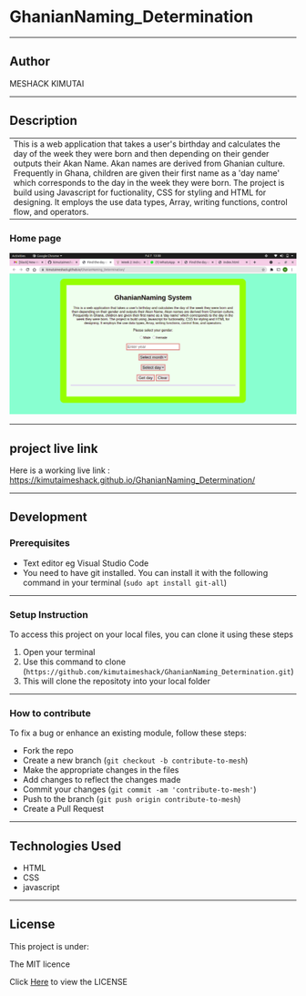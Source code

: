 # GhanianNaming_Determination
*********
## Author
MESHACK KIMUTAI
*********
## Description

<table>
<tr>
<td>
  This is a web application that takes a user's birthday and calculates the day of the week they were born and then depending on their gender outputs their Akan Name. Akan names are derived from Ghanian culture. Frequently in Ghana, children are given their first name as a 'day name' which corresponds to the day in the week they were born. The project is build using Javascript for fuctionality, CSS for styling and HTML for designing. It employs the use data types, Array, writing functions, control flow, and operators.
</td>
</tr>
</table>

### Home page
![alt text](https://github.com/kimutaimeshack/GhanianNaming_Determination/blob/main/img/ghananian.png)
*********
## project live link
Here is a working live link : https://kimutaimeshack.github.io/GhanianNaming_Determination/

*********
## Development
### Prerequisites
* Text editor eg Visual Studio Code
* You need to have git installed. You can install it with the following command in your terminal
(`sudo apt install git-all`)
*********
### Setup Instruction
To access this project on your local files, you can clone it using these steps
1. Open your terminal 
2. Use this command to clone (`https://github.com/kimutaimeshack/GhanianNaming_Determination.git`)
3. This will clone the repositoty into your local folder
*********
### How to contribute

To fix a bug or enhance an existing module, follow these steps:

- Fork the repo
- Create a new branch (`git checkout -b contribute-to-mesh`)
- Make the appropriate changes in the files
- Add changes to reflect the changes made
- Commit your changes (`git commit -am 'contribute-to-mesh'`)
- Push to the branch (`git push origin contribute-to-mesh`)
- Create a Pull Request 

*********
## Technologies Used
* HTML
* CSS
* javascript
*********
## License
This project is under: 

The MIT licence

Click  [Here](https://github.com/kimutaimeshack/GhanianNaming_Determination/blob/main/LICENSE) to view the LICENSE




